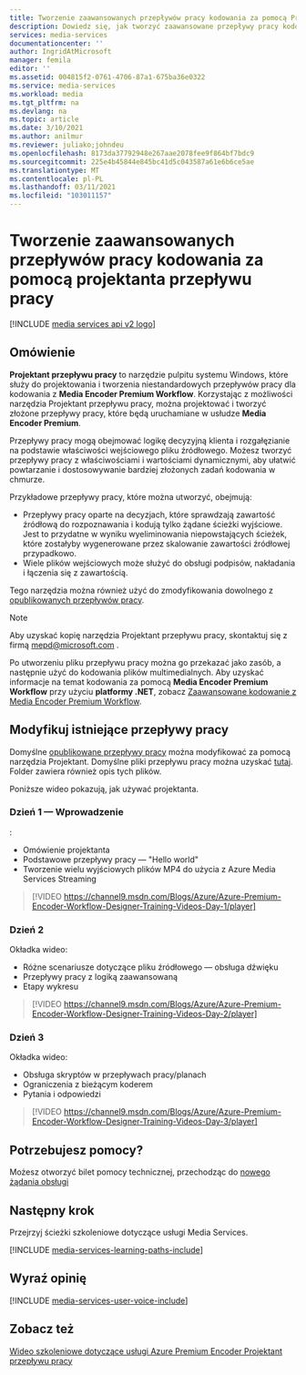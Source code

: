 ```yaml
---
title: Tworzenie zaawansowanych przepływów pracy kodowania za pomocą Projektant przepływu pracy | Microsoft Docs
description: Dowiedz się, jak tworzyć zaawansowane przepływy pracy kodowania przy użyciu Projektant przepływu pracy.
services: media-services
documentationcenter: ''
author: IngridAtMicrosoft
manager: femila
editor: ''
ms.assetid: 004815f2-0761-4706-87a1-675ba36e0322
ms.service: media-services
ms.workload: media
ms.tgt_pltfrm: na
ms.devlang: na
ms.topic: article
ms.date: 3/10/2021
ms.author: anilmur
ms.reviewer: juliako;johndeu
ms.openlocfilehash: 8173da37792948e267aae2078fee9f864bf7bdc9
ms.sourcegitcommit: 225e4b45844e845bc41d5c043587a61e6b6ce5ae
ms.translationtype: MT
ms.contentlocale: pl-PL
ms.lasthandoff: 03/11/2021
ms.locfileid: "103011157"
---
```

# <a name="create-advanced-encoding-workflows-with-workflow-designer"></a>Tworzenie zaawansowanych przepływów pracy kodowania za pomocą projektanta przepływu pracy

[!INCLUDE [media services api v2 logo](./includes/v2-hr.md)]

## <a name="overview"></a>Omówienie
**Projektant przepływu pracy** to narzędzie pulpitu systemu Windows, które służy do projektowania i tworzenia niestandardowych przepływów pracy dla kodowania z **Media Encoder Premium Workflow**.
Korzystając z możliwości narzędzia Projektant przepływu pracy, można projektować i tworzyć złożone przepływy pracy, które będą uruchamiane w usłudze **Media Encoder Premium**.  

Przepływy pracy mogą obejmować logikę decyzyjną klienta i rozgałęzianie na podstawie właściwości wejściowego pliku źródłowego. Możesz tworzyć przepływy pracy z właściwościami i wartościami dynamicznymi, aby ułatwić powtarzanie i dostosowywanie bardziej złożonych zadań kodowania w chmurze.

Przykładowe przepływy pracy, które można utworzyć, obejmują:

* Przepływy pracy oparte na decyzjach, które sprawdzają zawartość źródłową do rozpoznawania i kodują tylko żądane ścieżki wyjściowe.  Jest to przydatne w wyniku wyeliminowania niepowstających ścieżek, które zostałyby wygenerowane przez skalowanie zawartości źródłowej przypadkowo.
* Wiele plików wejściowych może służyć do obsługi podpisów, nakładania i łączenia się z zawartością. 

Tego narzędzia można również użyć do zmodyfikowania dowolnego z [opublikowanych przepływów pracy](media-services-workflow-designer.md#existing_workflows). 

> [!NOTE]
> Aby uzyskać kopię narzędzia Projektant przepływu pracy, skontaktuj się z firmą mepd@microsoft.com .

Po utworzeniu pliku przepływu pracy można go przekazać jako zasób, a następnie użyć do kodowania plików multimedialnych. Aby uzyskać informacje na temat kodowania za pomocą **Media Encoder Premium Workflow** przy użyciu **platformy .NET**, zobacz [Zaawansowane kodowanie z Media Encoder Premium Workflow](media-services-encode-with-premium-workflow.md).

## <a name="modify-existing-workflows"></a><a id="existing_workflows"></a>Modyfikuj istniejące przepływy pracy
Domyślne [opublikowane przepływy pracy](media-services-workflow-designer.md#existing_workflows) można modyfikować za pomocą narzędzia Projektant. Domyślne pliki przepływu pracy można uzyskać [tutaj](https://github.com/Azure/azure-media-services-samples/tree/master/Encoding%20Presets/VoD/MediaEncoderPremiumWorkfows). Folder zawiera również opis tych plików.

Poniższe wideo pokazują, jak używać projektanta.

### <a name="day-1--getting-started"></a>Dzień 1 — Wprowadzenie
:

* Omówienie projektanta
* Podstawowe przepływy pracy — "Hello world"
* Tworzenie wielu wyjściowych plików MP4 do użycia z Azure Media Services Streaming

> [!VIDEO https://channel9.msdn.com/Blogs/Azure/Azure-Premium-Encoder-Workflow-Designer-Training-Videos-Day-1/player]
> 
> 

### <a name="day-2"></a>Dzień 2
Okładka wideo:

* Różne scenariusze dotyczące pliku źródłowego — obsługa dźwięku
* Przepływy pracy z logiką zaawansowaną
* Etapy wykresu

> [!VIDEO https://channel9.msdn.com/Blogs/Azure/Azure-Premium-Encoder-Workflow-Designer-Training-Videos-Day-2/player]
> 
> 

### <a name="day-3"></a>Dzień 3
Okładka wideo:

* Obsługa skryptów w przepływach pracy/planach
* Ograniczenia z bieżącym koderem
* Pytania i odpowiedzi

> [!VIDEO https://channel9.msdn.com/Blogs/Azure/Azure-Premium-Encoder-Workflow-Designer-Training-Videos-Day-3/player]
> 
> 

## <a name="need-help"></a>Potrzebujesz pomocy?

Możesz otworzyć bilet pomocy technicznej, przechodząc do [nowego żądania obsługi](https://portal.azure.com/#blade/Microsoft_Azure_Support/HelpAndSupportBlade/newsupportrequest)

## <a name="next-step"></a>Następny krok
Przejrzyj ścieżki szkoleniowe dotyczące usługi Media Services.

[!INCLUDE [media-services-learning-paths-include](../../../includes/media-services-learning-paths-include.md)]

## <a name="provide-feedback"></a>Wyraź opinię
[!INCLUDE [media-services-user-voice-include](../../../includes/media-services-user-voice-include.md)]

## <a name="see-also"></a>Zobacz też
[Wideo szkoleniowe dotyczące usługi Azure Premium Encoder Projektant przepływu pracy](http://johndeutscher.com/2015/07/06/azure-premium-encoder-workflow-designer-training-videos/)

